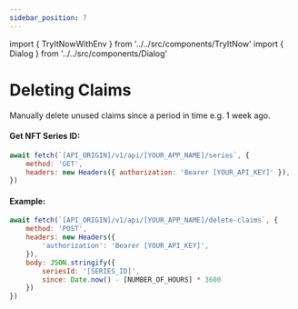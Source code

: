 ```yaml
---
sidebar_position: 7
---
```

import { TryItNowWithEnv } from '../../src/components/TryItNow'
import { Dialog } from '../../src/components/Dialog'

# Deleting Claims

Manually delete unused claims since a period in time e.g. 1 week ago.

#### Get NFT Series ID:

```js
await fetch(`[API_ORIGIN]/v1/api/[YOUR_APP_NAME]/series`, {
	method: 'GET',
	headers: new Headers({ authorization: 'Bearer [YOUR_API_KEY]' }),
})
```
<TryItNowWithEnv />

#### Example:

```js
await fetch(`[API_ORIGIN]/v1/api/[YOUR_APP_NAME]/delete-claims`, {
	method: 'POST',
	headers: new Headers({
		'authorization': 'Bearer [YOUR_API_KEY]',
	}),
	body: JSON.stringify({
		seriesId: '[SERIES_ID]',
		since: Date.now() - [NUMBER_OF_HOURS] * 3600
	})
})
```
<TryItNowWithEnv />

<Dialog />